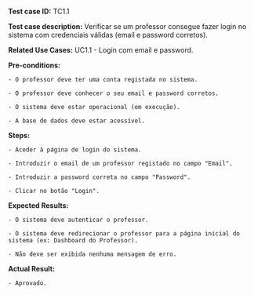 **Test case ID:** TC1.1

**Test case description:** Verificar se um professor consegue fazer login no sistema com credenciais válidas (email e password corretos).

**Related Use Cases:** UC1.1 - Login com email e password.

**Pre-conditions:**

    - O professor deve ter uma conta registada no sistema.

    - O professor deve conhecer o seu email e password corretos.

    - O sistema deve estar operacional (em execução).

    - A base de dados deve estar acessível.

**Steps:**

    - Aceder à página de login do sistema.

    - Introduzir o email de um professor registado no campo "Email".

    - Introduzir a password correta no campo "Password".

    - Clicar no botão "Login".

**Expected Results:**

    - O sistema deve autenticar o professor.

    - O sistema deve redirecionar o professor para a página inicial do sistema (ex: Dashboard do Professor).

    - Não deve ser exibida nenhuma mensagem de erro.

**Actual Result:**

    - Aprovado.